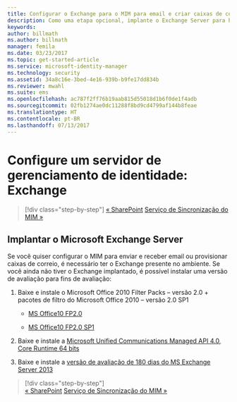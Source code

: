 ```yaml
---
title: Configurar o Exchange para o MIM para email e criar caixas de correio | Microsoft Docs
description: Como uma etapa opcional, implante o Exchange Server para habilitar o MIM 2016 para enviar emails e criar caixas de correio.
keywords: 
author: billmath
ms.author: billmath
manager: femila
ms.date: 03/23/2017
ms.topic: get-started-article
ms.service: microsoft-identity-manager
ms.technology: security
ms.assetid: 34a8c16e-3bed-4e16-939b-b9fe17dd834b
ms.reviewer: mwahl
ms.suite: ems
ms.openlocfilehash: ac787f2ff76b19aab815d55018d1b6f0de1f4adb
ms.sourcegitcommit: 02fb1274ae0dc11288f8bd9cd4799af144b8feae
ms.translationtype: HT
ms.contentlocale: pt-BR
ms.lasthandoff: 07/13/2017
---
```

# <a name="set-up-an-identity-management-server-exchange"></a>Configure um servidor de gerenciamento de identidade: Exchange

>[!div class="step-by-step"]
[« SharePoint](prepare-server-sharepoint.md)
[Serviço de Sincronização do MIM »](install-mim-sync.md)

## <a name="deploy-microsoft-exchange-server"></a>Implantar o Microsoft Exchange Server
Se você quiser configurar o MIM para enviar e receber email ou provisionar caixas de correio, é necessário ter o Exchange presente no ambiente. Se você ainda não tiver o Exchange implantado, é possível instalar uma versão de avaliação para fins de avaliação:

1. Baixe e instale o Microsoft Office 2010 Filter Packs – versão 2.0 + pacotes de filtro do Microsoft Office 2010 – versão 2.0 SP1

    - [MS Office10 FP2.0](http://www.microsoft.com/en-us/download/details.aspx?id=17062)

    - [MS Office10 FP2.0 SP1](http://www.microsoft.com/en-us/download/details.aspx?id=26604)

2. Baixe e instale a [Microsoft Unified Communications Managed API 4.0, Core Runtime 64 bits](http://www.microsoft.com/en-us/download/details.aspx?id=34992)

3. Baixe e instale a [versão de avaliação de 180 dias do MS Exchange Server 2013](http://www.microsoft.com/en-us/evalcenter/evaluate-exchange-server-2013)

>[!div class="step-by-step"]  
[« SharePoint](prepare-server-sharepoint.md)
[Serviço de Sincronização do MIM »](install-mim-sync.md)
